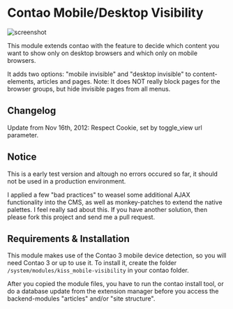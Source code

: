 Contao Mobile/Desktop Visibility
================================

![screenshot](http://d.pr/i/pDoJ+)

This module extends contao with the feature to decide which content you want to show only on desktop browsers and which
only on mobile browsers.

It adds two options: "mobile invisible" and "desktop invisible" to content-elements, articles and pages.
Note: It does NOT really block pages for the browser groups, but hide invisible pages from all menus.

Changelog
---------
Update from Nov 16th, 2012: Respect Cookie, set by toggle_view url parameter.


Notice
------
This is a early test version and altough no errors occured so far, it should not be used in a production environment.

I applied a few "bad practices" to weasel some additional AJAX functionality into the CMS, as well as monkey-patches
to extend the native palettes.
I feel really sad about this. If you have another solution, then please fork this project and send me a pull request.


Requirements & Installation
---------------------------
This module makes use of the Contao 3 mobile device detection, so you will need Contao 3 or up to use it.
To install it, create the folder `/system/modules/kiss_mobile-visibility` in your contao folder.

After you copied the module files, you have to run the contao install tool, or do a database update from the extension manager
before you access the backend-modules "articles" and/or "site structure".